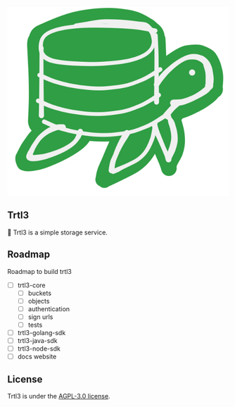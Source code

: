 <div align="center">
  <img alt="logo" src=".github/assets/readme/trtl3.svg">
</div>

## Trtl3

🐢 Trtl3 is a simple storage service.

## Roadmap

Roadmap to build trtl3

- [ ] trtl3-core
  - [ ] buckets
  - [ ] objects
  - [ ] authentication
  - [ ] sign urls
  - [ ] tests
- [ ] trtl3-golang-sdk
- [ ] trtl3-java-sdk
- [ ] trtl3-node-sdk
- [ ] docs website

## License

Trtl3 is under the [AGPL-3.0 license](LICENSE).<br/>
